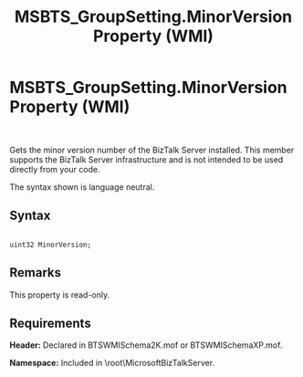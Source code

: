 ﻿---
title: MSBTS_GroupSetting.MinorVersion Property (WMI)
TOCTitle: MSBTS_GroupSetting.MinorVersion Property (WMI)
ms:assetid: 6d4b4bc7-2c2a-4f89-aa49-6c765536283d
ms:mtpsurl: https://msdn.microsoft.com/en-us/library/Aa560692(v=BTS.80)
ms:contentKeyID: 51528778
ms.date: 08/30/2017
mtps_version: v=BTS.80
---

# MSBTS\_GroupSetting.MinorVersion Property (WMI)

 

Gets the minor version number of the BizTalk Server installed. This member supports the BizTalk Server infrastructure and is not intended to be used directly from your code.

The syntax shown is language neutral.

## Syntax

``` 
  
uint32 MinorVersion;  
```

## Remarks

This property is read-only.

## Requirements

**Header:** Declared in BTSWMISchema2K.mof or BTSWMISchemaXP.mof.

**Namespace:** Included in \\root\\MicrosoftBizTalkServer.

